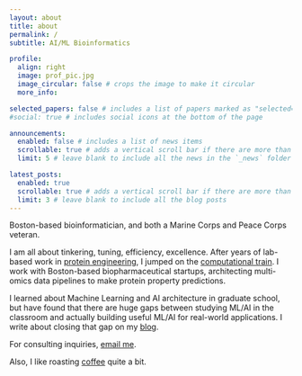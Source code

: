 ```yaml
---
layout: about
title: about
permalink: /
subtitle: AI/ML Bioinformatics

profile:
  align: right
  image: prof_pic.jpg
  image_circular: false # crops the image to make it circular
  more_info: 

selected_papers: false # includes a list of papers marked as "selected={true}"
#social: true # includes social icons at the bottom of the page

announcements:
  enabled: false # includes a list of news items
  scrollable: true # adds a vertical scroll bar if there are more than 3 news items
  limit: 5 # leave blank to include all the news in the `_news` folder

latest_posts:
  enabled: true
  scrollable: true # adds a vertical scroll bar if there are more than 3 new posts items
  limit: 3 # leave blank to include all the blog posts
---
```

Boston-based bioinformatician, and both a Marine Corps and Peace Corps veteran. 

I am all about tinkering, tuning, efficiency, excellence.  After years of lab-based work in [protein engineering](https://onlinelibrary.wiley.com/doi/10.1002/smll.201602703), I jumped on the [computational train](https://open.bu.edu/items/f152dd51-429f-4703-be07-eddcdb51919f). I work with Boston-based biopharmaceutical startups, architecting multi-omics data pipelines to make protein property predictions. 

I learned about Machine Learning and AI architecture in graduate school, but have found that there are huge gaps between studying ML/AI in the classroom and actually building useful ML/AI for real-world applications. I write about closing that gap on my [blog](/blog).

For consulting inquiries, [email me](mailto:eli.mcpherson@protonmail.ch). 

Also, I like roasting [coffee](https://www.papercranecoffeeroasters.com/) quite a bit.
